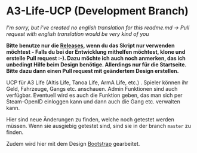 # A3-Life-UCP (Development Branch)

*I'm sorry, but i've created no english translation for this readme.md -> Pull request with english translation would be very kind of you*

**Bitte benutze nur die [Releases](https://github.com/majoess/A3-Life-UCP/releases), wenn du das Skript nur verwenden möchtest - Falls du bei der Entwicklung mithelfen möchtest, klone und erstelle Pull request :-). Dazu möchte ich auch noch anmerken, das ich unbedingt Hilfe beim Design benötige. Allerdings nur für die Startseite. Bitte dazu dann einen Pull request mit geändertem Design erstellen.**


UCP für A3 Life (Altis Life, Tanoa Life, ArmA Life, etc.) . Spieler können ihr Geld, Fahrzeuge, Gangs etc. anschauen. Admin Funktionen sind auch verfügbar. Eventuell wird es auch die Funktion geben, das man sich per Steam-OpenID einloggen kann und dann auch die Gang etc. verwalten kann.

Hier sind neue Änderungen zu finden, welche noch getestet werden müssen. Wenn sie ausgiebig getestet sind, sind sie in der branch `master` zu finden.

Zudem wird hier mit dem Design [Bootstrap](http://getbootstrap.com/) gearbeitet.
